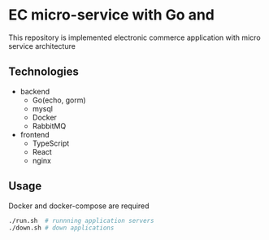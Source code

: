 # EC micro-service with Go and

This repository is implemented electronic commerce application with micro service architecture

## Technologies

- backend
  - Go(echo, gorm)
  - mysql
  - Docker
  - RabbitMQ
- frontend
  - TypeScript
  - React
  - nginx

## Usage

Docker and docker-compose are required

```bash
./run.sh  # runnning application servers
./down.sh # down applications
```

